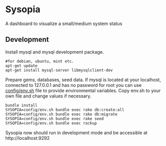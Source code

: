 Sysopia
=======
A dashboard to visualize a small/medium system status

Development
-----------
Install mysql and mysql development package.

    #for debian, ubuntu, mint etc.
    apt-get update
    apt-get install mysql-server libmysqlclient-dev

Prepare gems, databases, seed data. If mysql is located at your
localhost, connected to 127.0.0.1 and has no password for root you can use
[config/env.sh][1] file to provide environmental variables. Copy env.sh
to your own file and change values if necessary.

    bundle install
    SYSOPIA=config/env.sh bundle exec rake db:create:all
    SYSOPIA=config/env.sh bundle exec rake db:migrate
    SYSOPIA=config/env.sh bundle exec rake seed
    SYSOPIA=config/env.sh bundle exec rackup

Sysopia now should run in development mode and be accessible at
http://localhost:9292


[1]: https://raw.githubusercontent.com/EOL/sysopia/master/config/env.sh

